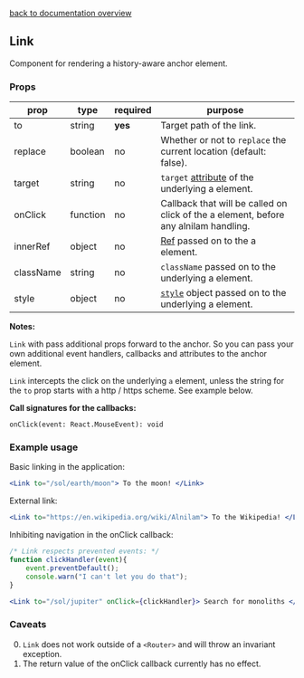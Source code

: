 [back to documentation overview](../readme.md)

## Link

Component for rendering a history-aware anchor element.

### Props

| prop         | type     | required | purpose
|--------------|----------|----------|---------
| to           | string   | **yes**  | Target path of the link.
| replace      | boolean  | no       | Whether or not to ```replace``` the current location (default: false).
| target       | string   | no       | ```target``` [attribute](https://developer.mozilla.org/en-US/docs/Web/HTML/Element/a#Attributes) of the underlying a element.
| onClick      | function | no       | Callback that will be called on click of the a element, before any alnilam handling.
| innerRef     | object   | no       | [Ref](https://reactjs.org/docs/refs-and-the-dom.html) passed on to the a element.
| className    | string   | no       | ```className``` passed on to the underlying a element.
| style        | object   | no       | [```style```](https://reactjs.org/docs/dom-elements.html#style) object passed on to the underlying a element.

**Notes:**

```Link``` with pass additional props forward to the anchor. So you can pass your own additional event handlers, callbacks and attributes to the anchor element.

```Link``` intercepts the click on the underlying ```a``` element, unless the string for the ```to``` prop starts with a http / https scheme. See example below.

**Call signatures for the callbacks:**

```onClick(event: React.MouseEvent): void```

### Example usage

Basic linking in the application:

```jsx
<Link to="/sol/earth/moon"> To the moon! </Link>
```

External link:

```jsx
<Link to="https://en.wikipedia.org/wiki/Alnilam"> To the Wikipedia! </Link>
```

Inhibiting navigation in the onClick callback:

```jsx
/* Link respects prevented events: */
function clickHandler(event){
	event.preventDefault();
	console.warn("I can't let you do that");
}

<Link to="/sol/jupiter" onClick={clickHandler}> Search for monoliths </Link>
```

### Caveats

0. ```Link``` does not work outside of a ```<Router>``` and will throw an invariant exception.
1. The return value of the onClick callback currently has no effect.